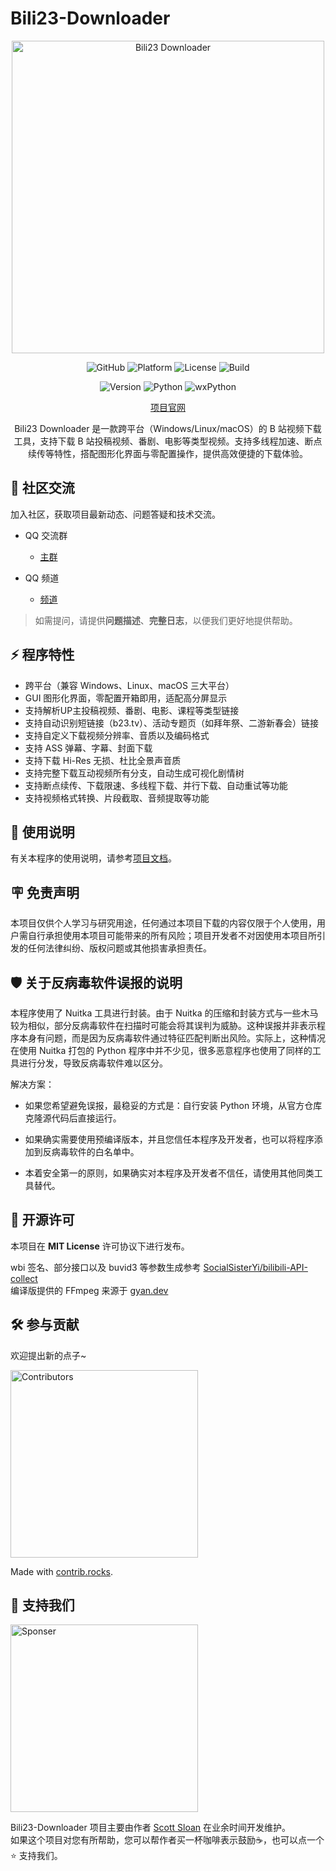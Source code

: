 # Bili23-Downloader
<p align="center">
    <a href="https://bili23.scott-sloan.cn" target="_blank">
        <img src="https://s21.ax1x.com/2025/08/05/pVUs6hQ.png" alt="Bili23 Downloader" style="width: 500px;"/>
    </a>
</p>

<p align="center">
    <img src="https://img.shields.io/badge/GitHub-black?logo=github&style=flat-square" alt="GitHub"/>
    <img src="https://img.shields.io/badge/Platform-Windows_|_Linux_|_macOS-blue?style=flat-square" alt="Platform"/>
    <img src="https://img.shields.io/badge/license-MIT-orange?style=flat-square" alt="License"/>
    <img src="https://img.shields.io/github/actions/workflow/status/ScottSloan/Bili23-Downloader/publish_release.yml?style=flat-square" alt="Build"/>
</p>

<p align="center">
    <img src="https://img.shields.io/github/v/release/ScottSloan/Bili23-Downloader?style=flat-square" alt="Version"/>
    <img src="https://img.shields.io/badge/Python-3.12.10-green?style=flat-square" alt="Python"/>
    <img src="https://img.shields.io/badge/wxPython-4.2.3-green?style=flat-square" alt="wxPython"/>
</p>

<p align="center">
    <a href="https://bili23.scott-sloan.cn/" target="_blank">项目官网</a>
</p>

<p align="center">
    Bili23 Downloader 是一款跨平台（Windows/Linux/macOS）的 B 站视频下载工具，支持下载 B 站投稿视频、番剧、电影等类型视频。支持多线程加速、断点续传等特性，搭配图形化界面与零配置操作，提供高效便捷的下载体验。
</p>

## 🌟 社区交流
加入社区，获取项目最新动态、问题答疑和技术交流。

* QQ 交流群
    * [主群](https://qm.qq.com/q/KX3uJIFIYK)

* QQ 频道
    * [频道](https://pd.qq.com/s/8941to1p0)

> 如需提问，请提供**问题描述**、**完整日志**，以便我们更好地提供帮助。

## ⚡ 程序特性
* 跨平台（兼容 Windows、Linux、macOS 三大平台）
* GUI 图形化界面，零配置开箱即用，适配高分屏显示
* 支持解析UP主投稿视频、番剧、电影、课程等类型链接
* 支持自动识别短链接（b23.tv）、活动专题页（如拜年祭、二游新春会）链接
* 支持自定义下载视频分辨率、音质以及编码格式
* 支持 ASS 弹幕、字幕、封面下载
* 支持下载 Hi-Res 无损、杜比全景声音质
* 支持完整下载互动视频所有分支，自动生成可视化剧情树
* 支持断点续传、下载限速、多线程下载、并行下载、自动重试等功能
* 支持视频格式转换、片段截取、音频提取等功能

## 📄 使用说明
有关本程序的使用说明，请参考[项目文档](https://bili23.scott-sloan.cn/doc/what-is-bili23-downloader.html)。

## 🪧 免责声明
本项目仅供个人学习与研究用途，任何通过本项目下载的内容仅限于个人使用，用户需自行承担使用本项目可能带来的所有风险；项目开发者不对因使用本项目所引发的任何法律纠纷、版权问题或其他损害承担责任。

## 🛡️ 关于反病毒软件误报的说明
本程序使用了 Nuitka 工具进行封装。由于 Nuitka 的压缩和封装方式与一些木马较为相似，部分反病毒软件在扫描时可能会将其误判为威胁。这种误报并非表示程序本身有问题，而是因为反病毒软件通过特征匹配判断出风险。实际上，这种情况在使用 Nuitka 打包的 Python 程序中并不少见，很多恶意程序也使用了同样的工具进行分发，导致反病毒软件难以区分。

解决方案：

* 如果您希望避免误报，最稳妥的方式是：自行安装 Python 环境，从官方仓库克隆源代码后直接运行。

* 如果确实需要使用预编译版本，并且您信任本程序及开发者，也可以将程序添加到反病毒软件的白名单中。

* 本着安全第一的原则，如果确实对本程序及开发者不信任，请使用其他同类工具替代。

## 🔑 开源许可
本项目在 **MIT License** 许可协议下进行发布。

wbi 签名、部分接口以及 buvid3 等参数生成参考 [SocialSisterYi/bilibili-API-collect](https://github.com/SocialSisterYi/bilibili-API-collect)  
编译版提供的 FFmpeg 来源于 [gyan.dev](https://www.gyan.dev/ffmpeg/builds/)  

## 🛠️ 参与贡献
欢迎提出新的点子~

<a href="https://github.com/ScottSloan/Bili23-Downloader/graphs/contributors" target="_blank">
    <img src="https://contrib.rocks/image?repo=ScottSloan/Bili23-Downloader" alt="Contributors" style="width: 300px"/>
</a>

Made with [contrib.rocks](https://contrib.rocks).

## 💪 支持我们

<img src="https://bili23.scott-sloan.cn/sponsor.png" alt="Sponser" style="width: 300px">

Bili23-Downloader 项目主要由作者 [Scott Sloan](https://github.com/ScottSloan) 在业余时间开发维护。  
如果这个项目对您有所帮助，您可以帮作者买一杯咖啡表示鼓励☕️，也可以点一个 ⭐️ 支持我们。
